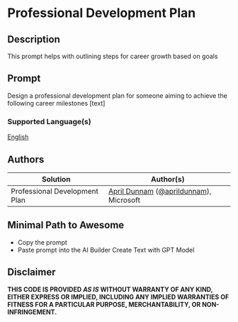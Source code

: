 # Professional Development Plan

## Description

This prompt helps with outlining steps for career growth based on goals

## Prompt

Design a professional development plan for someone aiming to achieve the following career milestones [text]

### Supported Language(s)

[English](./en-us/prompt.md)

## Authors

Solution|Author(s)
--------|---------
Professional Development Plan | [April Dunnam](https://github.com/aprildunnam) ([@aprildunnam](https://twitter.com/aprildunnam)), Microsoft

## Minimal Path to Awesome

* Copy the prompt
* Paste prompt into the AI Builder Create Text with GPT Model

## Disclaimer

**THIS CODE IS PROVIDED *AS IS* WITHOUT WARRANTY OF ANY KIND, EITHER EXPRESS OR IMPLIED, INCLUDING ANY IMPLIED WARRANTIES OF FITNESS FOR A PARTICULAR PURPOSE, MERCHANTABILITY, OR NON-INFRINGEMENT.**
